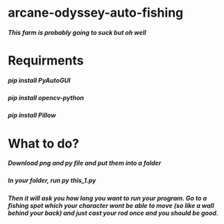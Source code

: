 # arcane-odyssey-auto-fishing
##### This farm is probably going to suck but oh well
# Requirments
##### pip install PyAutoGUI
##### pip install opencv-python
##### pip install Pillow
# What to do?
##### Download png and py file and put them into a folder
##### In your folder, run py this_1.py
##### Then it will ask you how long you want to run your program. Go to a fishing spot which your character wont be able to move (so like a wall behind your back) and just cast your rod once and you should be good.

